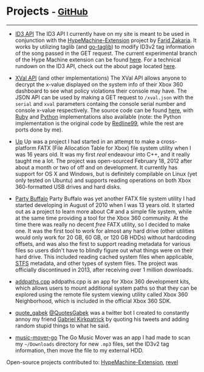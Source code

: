 Projects <small> - <a href="https://github.com/landr0id">GitHub</a></small>
========
* * *

- [ID3 API](id3/about)
The ID3 API I currently have on my site is meant to be used in conjunction with the [HypeMachine-Extension](https://github.com/fzakaria/HypeMachine-Extension) project by [Farid Zakaria](http://fzakaria.com). It works by utilizing taglib (and [go-taglib](https://github.com/landr0id/go-taglib)) to modify ID3v2 tag information of the song passed in the GET request. The current experimental branch of the Hype Machine extension can be found [here](https://github.com/landr0id/HypeMachine-Extension/tree/experimental). For a technical rundown on the ID3 API, check out the about page located [here](id3/about).

- [XVal API](xval) (and other implementations)
The XVal API allows anyone to decrypt the x-value displayed on the system info of their Xbox 360 dashboard to see what policy violations their console may have. The JSON API can be used by making a GET request to `/xval.json` with the `serial` and `xval` parameters containg the console serial number and console x-value respectively. The source code can be found [here](https://gist.github.com/landr0id/5972627), with [Ruby](https://gist.github.com/landr0id/3161073) and [Python](https://gist.github.com/landr0id/2669789) implementations also available (note: the Python implementation is the original code by [Redline99](http://www.xboxhacker.org/index.php?topic=16401.0), while the rest are ports done by me).


- [Up](https://github.com/landr0id/Up)
Up was a project I had started in an attempt to make a cross-platform FATX (File Allocation Table for Xbox) file system utility when I was 16 years old. It was my first *real* endeavour into C++, and it really taught me a lot. The project was open-sourced February 18, 2012 after about a month or two of off and on development. It currently has support for OS X and Windows, but is definitely compilable on Linux (yet only tested on Ubuntu) and supports reading operations on both Xbox 360-formatted USB drives and hard disks.


- [Party Buffalo](https://code.google.com/p/party-buffalo)
Party Buffalo was yet another FATX file system utility I had started developing in August of 2010 when I was 13 years old. It started out as a project to learn more about C# and a simple file system, while at the same time providing a tool for the Xbox 360 community. At the time there was really no decent *free* FATX utility, so I decided to make one. It was the first tool to work for almost any hard drive (other utilities would only work for 20 GB, 60 GB, or 120 GB HDDs) without hardcoding offsets, and was also the first to support reading metadata for various files so users didn't have to blindly figure out what things were on their hard drive. This included reading cached system files when applicable, [STFS](http://free60.org/STFS) metadata, and other types of system files. The project was officially discontinued in 2013, after receiving over 1 million downloads.

- [addpaths.cpp](https://gist.github.com/landr0id/3168270)
addpaths.cpp is an app for Xbox 360 development kits, which allows users to mount additional system paths so that they can be explored using the remote file system viewing utility called Xbox 360 Neighborhood, which is included in the official Xbox 360 SDK.

- [quote_gabek](https://github.com/landr0id/quote_gabek)
[@QuotesGabek](http://twitter.com/QuotesGabek) was a twitter bot I created to constantly annoy my friend [Gabriel Kirkpatrick](http://twitter.com/gabe_k) by quoting his tweets and adding random stupid things to what he said.

- [music-mover-go](https://github.com/landr0id/music-mover-go)
The Go Music Mover was an app I had made to scan my `~/Downloads` directory for new `.mp3` files, set the ID3v2 tag information, then move the file to my external HDD.

Open-source projects contributed to: [HypeMachine-Extension](https://github.com/fzakaria/HypeMachine-Extension), [revel](https://github.com/revel/revel)
